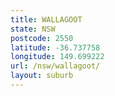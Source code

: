 ```yaml
---
title: WALLAGOOT
state: NSW
postcode: 2550
latitude: -36.737758
longitude: 149.699222
url: /nsw/wallagoot/
layout: suburb
---
```

